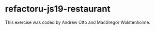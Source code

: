 refactoru-js19-restaurant
=========================
This exercise was coded by Andrew Otto and MacGregor Wolstenholme.

